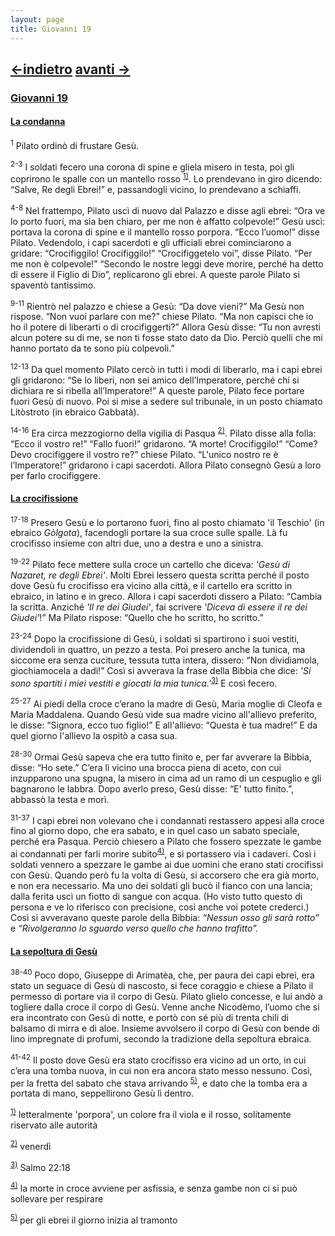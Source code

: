 ```yaml
---
layout: page
title: Giovanni 19
---
```

[<-indietro](gv18.html) [avanti ->](gv20.html)
--------------------------------
### <a href="" id="giovanni_19">Giovanni 19</a>

#### <a href="" id="la_condanna">La condanna</a>

<sup>1</sup> Pilato ordinò di frustare Gesù.

<sup>2-3</sup> I soldati fecero una corona di spine e gliela misero in testa, poi gli coprirono le spalle con un mantello rosso <sup><a href="#fn__1" id="fnt__1" class="fn_top">1)</a></sup>. Lo prendevano in giro dicendo: “Salve, Re degli Ebrei!” e, passandogli vicino, lo prendevano a schiaffi.

<sup>4-8</sup> Nel frattempo, Pilato uscì di nuovo dal Palazzo e disse agli ebrei: “Ora ve lo porto fuori, ma sia ben chiaro, per me non è affatto colpevole!” Gesù uscì: portava la corona di spine e il mantello rosso porpora. “Ecco l’uomo!” disse Pilato. Vedendolo, i capi sacerdoti e gli ufficiali ebrei cominciarono a gridare: “Crocifiggilo! Crocifiggilo!” “Crocifiggetelo voi”, disse Pilato. “Per me non è colpevole!” “Secondo le nostre leggi deve morire, perché ha detto di essere il Figlio di Dio”, replicarono gli ebrei. A queste parole Pilato si spaventò tantissimo.

<sup>9-11</sup> Rientrò nel palazzo e chiese a Gesù: “Da dove vieni?” Ma Gesù non rispose. “Non vuoi parlare con me?” chiese Pilato. “Ma non capisci che io ho il potere di liberarti o di crocifiggerti?” Allora Gesù disse: “Tu non avresti alcun potere su di me, se non ti fosse stato dato da Dio. Perciò quelli che mi hanno portato da te sono più colpevoli.”

<sup>12-13</sup> Da quel momento Pilato cercò in tutti i modi di liberarlo, ma i capi ebrei gli gridarono: “Se lo liberi, non sei amico dell’Imperatore, perché chi si dichiara re si ribella all’Imperatore!” A queste parole, Pilato fece portare fuori Gesù di nuovo. Poi si mise a sedere sul tribunale, in un posto chiamato Litòstroto (in ebraico Gabbatà).

<sup>14-16</sup> Era circa mezzogiorno della vigilia di Pasqua <sup><a href="#fn__2" id="fnt__2" class="fn_top">2)</a></sup>. Pilato disse alla folla: “Ecco il vostro re!” “Fallo fuori!” gridarono. “A morte! Crocifiggilo!” “Come? Devo crocifiggere il vostro re?” chiese Pilato. “L'unico nostro re è l’Imperatore!” gridarono i capi sacerdoti. Allora Pilato consegnò Gesù a loro per farlo crocifiggere.

#### <a href="" id="la_crocifissione">La crocifissione</a>

<sup>17-18</sup> Presero Gesù e lo portarono fuori, fino al posto chiamato 'il Teschio' (in ebraico *Gòlgota*), facendogli portare la sua croce sulle spalle. Là fu crocifisso insieme con altri due, uno a destra e uno a sinistra.

<sup>19-22</sup> Pilato fece mettere sulla croce un cartello che diceva: *'Gesù di Nazaret, re degli Ebrei'*. Molti Ebrei lessero questa scritta perché il posto dove Gesù fu crocifisso era vicino alla città, e il cartello era scritto in ebraico, in latino e in greco. Allora i capi sacerdoti dissero a Pilato: “Cambia la scritta. Anziché *'Il re dei Giudei'*, fai scrivere *'Diceva di essere il re dei Giudei'*!” Ma Pilato rispose: “Quello che ho scritto, ho scritto.”

<sup>23-24</sup> Dopo la crocifissione di Gesù, i soldati si spartirono i suoi vestiti, dividendoli in quattro, un pezzo a testa. Poi presero anche la tunica, ma siccome era senza cuciture, tessuta tutta intera, dissero: “Non dividiamola, giochiamocela a dadi!” Così si avverava la frase della Bibbia che dice: *'Si sono spartiti i miei vestiti e giocati la mia tunica.'*<sup><a href="#fn__3" id="fnt__3" class="fn_top">3)</a></sup> E così fecero.

<sup>25-27</sup> Ai piedi della croce c’erano la madre di Gesù, Maria moglie di Cleofa e Maria Maddalena. Quando Gesù vide sua madre vicino all'allievo preferito, le disse: “Signora, ecco tuo figlio!” E all'allievo: “Questa è tua madre!” E da quel giorno l'allievo la ospitò a casa sua.

<sup>28-30</sup> Ormai Gesù sapeva che era tutto finito e, per far avverare la Bibbia, disse: “Ho sete.” C’era lì vicino una brocca piena di aceto, con cui inzupparono una spugna, la misero in cima ad un ramo di un cespuglio e gli bagnarono le labbra. Dopo averlo preso, Gesù disse: “E' tutto finito.”, abbassò la testa e morì.

<sup>31-37</sup> I capi ebrei non volevano che i condannati restassero appesi alla croce fino al giorno dopo, che era sabato, e in quel caso un sabato speciale, perché era Pasqua. Perciò chiesero a Pilato che fossero spezzate le gambe ai condannati per farli morire subito<sup><a href="#fn__4" id="fnt__4" class="fn_top">4)</a></sup>, e si portassero via i cadaveri. Così i soldati vennero a spezzare le gambe ai due uomini che erano stati crocifissi con Gesù. Quando però fu la volta di Gesù, si accorsero che era già morto, e non era necessario. Ma uno dei soldati gli bucò il fianco con una lancia; dalla ferita uscì un fiotto di sangue con acqua. (Ho visto tutto questo di persona e ve lo riferisco con precisione, così anche voi potete crederci.) Così si avveravano queste parole della Bibbia: *“Nessun osso gli sarà rotto”* e *“Rivolgeranno lo sguardo verso quello che hanno trafitto”.*

#### <a href="" id="la_sepoltura_di_gesu">La sepoltura di Gesù</a>

<sup>38-40</sup> Poco dopo, Giuseppe di Arimatèa, che, per paura dei capi ebrei, era stato un seguace di Gesù di nascosto, si fece coraggio e chiese a Pilato il permesso di portare via il corpo di Gesù. Pilato glielo concesse, e lui andò a togliere dalla croce il corpo di Gesù. Venne anche Nicodèmo, l’uomo che si era incontrato con Gesù di notte, e portò con sé più di trenta chili di balsamo di mirra e di aloe. Insieme avvolsero il corpo di Gesù con bende di lino impregnate di profumi, secondo la tradizione della sepoltura ebraica.

<sup>41-42</sup> Il posto dove Gesù era stato crocifisso era vicino ad un orto, in cui c’era una tomba nuova, in cui non era ancora stato messo nessuno. Così, per la fretta del sabato che stava arrivando <sup><a href="#fn__5" id="fnt__5" class="fn_top">5)</a></sup>, e dato che la tomba era a portata di mano, seppellirono Gesù lì dentro.

<sup><a href="#fnt__1" id="fn__1" class="fn_bot">1)</a></sup>
letteralmente 'porpora', un colore fra il viola e il rosso, solitamente riservato alle autorità

<sup><a href="#fnt__2" id="fn__2" class="fn_bot">2)</a></sup>
venerdì

<sup><a href="#fnt__3" id="fn__3" class="fn_bot">3)</a></sup>
Salmo 22:18

<sup><a href="#fnt__4" id="fn__4" class="fn_bot">4)</a></sup>
la morte in croce avviene per asfissia, e senza gambe non ci si può sollevare per respirare

<sup><a href="#fnt__5" id="fn__5" class="fn_bot">5)</a></sup>
per gli ebrei il giorno inizia al tramonto


